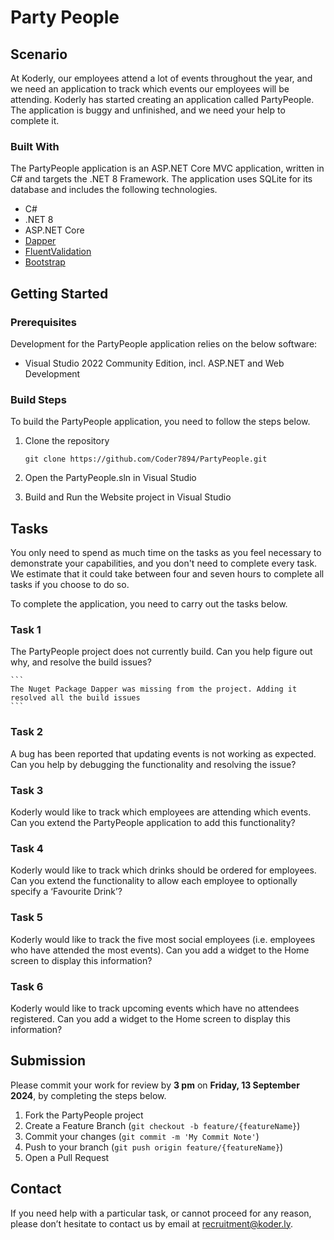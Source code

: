 ﻿# Party People

## Scenario

At Koderly, our employees attend a lot of events throughout the year, and we need an application to track which events our employees will be attending. 
Koderly has started creating an application called PartyPeople. The application is buggy and unfinished, and we need your help to complete it.

### Built With

The PartyPeople application is an ASP.NET Core MVC application, written in C# and targets the .NET 8 Framework. The application uses SQLite for its database and includes the following technologies.

* C#
* .NET 8
* ASP.NET Core
* [Dapper](https://github.com/DapperLib/Dapper)
* [FluentValidation](https://docs.fluentvalidation.net/en/latest/)
* [Bootstrap](https://getbootstrap.com/docs/5.3/getting-started/introduction/)

## Getting Started

### Prerequisites

Development for the PartyPeople application relies on the below software:

* Visual Studio 2022 Community Edition, incl. ASP.NET and Web Development

### Build Steps

To build the PartyPeople application, you need to follow the steps below. 

1. Clone the repository
	```
	git clone https://github.com/Coder7894/PartyPeople.git
	```

2. Open the PartyPeople.sln in Visual Studio

3. Build and Run the Website project in Visual Studio

## Tasks

You only need to spend as much time on the tasks as you feel necessary to demonstrate your capabilities, and you don't need to complete every task. 
We estimate that it could take between four and seven hours to complete all tasks if you choose to do so.

To complete the application, you need to carry out the tasks below. 

### Task 1
The PartyPeople project does not currently build. Can you help figure out why, and resolve the build issues?

	```
	The Nuget Package Dapper was missing from the project. Adding it resolved all the build issues
	```

### Task 2
A bug has been reported that updating events is not working as expected. Can you help by debugging the functionality and resolving the issue?

### Task 3
Koderly would like to track which employees are attending which events. Can you extend the PartyPeople application to add this functionality?

### Task 4
Koderly would like to track which drinks should be ordered for employees. Can you extend the functionality to allow each employee to optionally specify a ‘Favourite Drink’?

### Task 5
Koderly would like to track the five most social employees (i.e. employees who have attended the most events). Can you add a widget to the Home screen to display this information?

### Task 6
Koderly would like to track upcoming events which have no attendees registered. Can you add a widget to the Home screen to display this information?

## Submission
Please commit your work for review by __3 pm__ on __Friday, 13 September 2024__, by completing the steps below.

1. Fork the PartyPeople project
2. Create a Feature Branch (``` git checkout -b feature/{featureName} ```)
3. Commit your changes (```git commit -m 'My Commit Note'```)
4. Push to your branch (```git push origin feature/{featureName}```)
5. Open a Pull Request

## Contact
If you need help with a particular task, or cannot proceed for any reason, please don’t hesitate to contact us by email at [recruitment@koder.ly](mailto:recruitment@koder.ly).